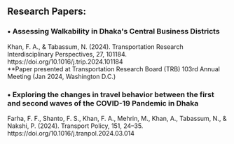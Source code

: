 <h2> Research Papers: </h2>

<h3> •	Assessing Walkability in Dhaka's Central Business Districts </h3>
Khan, F. A., & Tabassum, N. (2024). Transportation Research Interdisciplinary Perspectives, 27, 101184. https://doi.org/10.1016/j.trip.2024.101184 </br>
**Paper presented at Transportation Research Board (TRB) 103rd Annual Meeting (Jan 2024, Washington D.C.) </br>

<h3> •	Exploring the changes in travel behavior between the first and second waves of the COVID-19 Pandemic in Dhaka </h3>
Farha, F. F., Shanto, F. S., Khan, F. A., Mehrin, M., Khan, A., Tabassum, N., & Nakshi, P. (2024). Transport Policy, 151, 24–35. https://doi.org/10.1016/j.tranpol.2024.03.014


